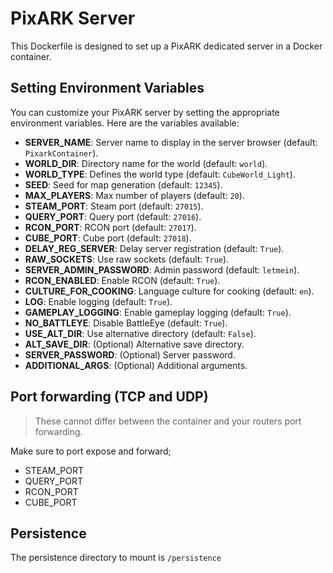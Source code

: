 # PixARK Server

This Dockerfile is designed to set up a PixARK dedicated server in a Docker container.

## Setting Environment Variables

You can customize your PixARK server by setting the appropriate environment variables. Here are the variables available:

- **SERVER_NAME**: Server name to display in the server browser (default: `PixarkContainer`).
- **WORLD_DIR**: Directory name for the world (default: `world`).
- **WORLD_TYPE**: Defines the world type (default: `CubeWorld_Light`).
- **SEED**: Seed for map generation (default: `12345`).
- **MAX_PLAYERS**: Max number of players (default: `20`).
- **STEAM_PORT**: Steam port (default: `27015`).
- **QUERY_PORT**: Query port (default: `27016`).
- **RCON_PORT**: RCON port (default: `27017`).
- **CUBE_PORT**: Cube port (default: `27018`).
- **DELAY_REG_SERVER**: Delay server registration (default: `True`).
- **RAW_SOCKETS**: Use raw sockets (default: `True`).
- **SERVER_ADMIN_PASSWORD**: Admin password (default: `letmein`).
- **RCON_ENABLED**: Enable RCON (default: `True`).
- **CULTURE_FOR_COOKING**: Language culture for cooking (default: `en`).
- **LOG**: Enable logging (default: `True`).
- **GAMEPLAY_LOGGING**: Enable gameplay logging (default: `True`).
- **NO_BATTLEYE**: Disable BattleEye (default: `True`).
- **USE_ALT_DIR**: Use alternative directory (default: `False`).
- **ALT_SAVE_DIR**: (Optional) Alternative save directory.
- **SERVER_PASSWORD**: (Optional) Server password.
- **ADDITIONAL_ARGS**: (Optional) Additional arguments.

## Port forwarding (TCP and UDP)

> These cannot differ between the container and your routers port forwarding.

Make sure to port expose and forward;
- STEAM_PORT
- QUERY_PORT
- RCON_PORT
- CUBE_PORT

## Persistence

The persistence directory to mount is `/persistence`

